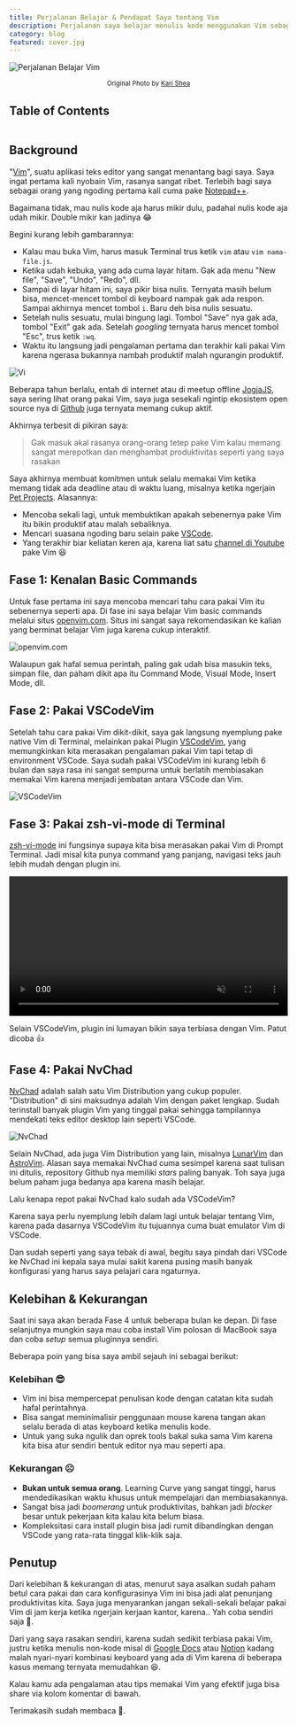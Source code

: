 ```yaml
---
title: Perjalanan Belajar & Pendapat Saya tentang Vim
description: Perjalanan saya belajar menulis kode menggunakan Vim sebagai teks editor
category: blog
featured: cover.jpg
---
```


<img src="cover.jpg" alt="Perjalanan Belajar Vim" />

<p align="center"><small><span>Original Photo by <a href="https://unsplash.com/photos/macbook-pro-on-top-of-brown-table-1SAnrIxw5OY" target="_blank" rel="noopener">Kari Shea</a></span></small></p>

## Table of Contents

```toc

```

## Background

"[Vim](https://www.vim.org/)", suatu aplikasi teks editor yang sangat menantang
bagi saya. Saya ingat pertama kali nyobain Vim, rasanya sangat ribet. Terlebih
bagi saya sebagai orang yang ngoding pertama kali cuma pake
[Notepad++](https://notepad-plus-plus.org/downloads/).

Bagaimana tidak, mau nulis kode aja harus mikir dulu, padahal nulis kode aja
udah mikir. Double mikir kan jadinya 😂

Begini kurang lebih gambarannya:

- Kalau mau buka Vim, harus masuk Terminal trus ketik `vim` atau
  `vim nama-file.js`.
- Ketika udah kebuka, yang ada cuma layar hitam. Gak ada menu "New file",
  "Save", "Undo", "Redo", dll.
- Sampai di layar hitam ini, saya pikir bisa nulis. Ternyata masih belum bisa,
  mencet-mencet tombol di keyboard nampak gak ada respon. Sampai akhirnya mencet
  tombol `i`. Baru deh bisa nulis sesuatu.
- Setelah nulis sesuatu, mulai bingung lagi. Tombol "Save" nya gak ada, tombol
  "Exit" gak ada. Setelah _googling_ ternyata harus mencet tombol "Esc", trus
  ketik `:wq`.
- Waktu itu langsung jadi pengalaman pertama dan terakhir kali pakai Vim karena
  ngerasa bukannya nambah produktif malah ngurangin produktif.

![Vi](images/vi.jpg)

Beberapa tahun berlalu, entah di internet atau di meetup offline
[JogjaJS](https://jogja.js.org/), saya sering lihat orang pakai Vim, saya juga
sesekali ngintip ekosistem open source nya di
[Github](https://github.com/search?q=vim&type=repositories) juga ternyata memang
cukup aktif.

Akhirnya terbesit di pikiran saya:

> Gak masuk akal rasanya orang-orang tetep pake Vim kalau memang sangat
> merepotkan dan menghambat produktivitas seperti yang saya rasakan

Saya akhirnya membuat komitmen untuk selalu memakai Vim ketika memang tidak ada
deadline atau di waktu luang, misalnya ketika ngerjain
[Pet Projects](/projects). Alasannya:

- Mencoba sekali lagi, untuk membuktikan apakah sebenernya pake Vim itu bikin
  produktif atau malah sebaliknya.
- Mencari suasana ngoding baru selain pake
  [VSCode](https://code.visualstudio.com/).
- Yang terakhir biar keliatan keren aja, karena liat satu
  [channel di Youtube](https://www.youtube.com/watch?v=fFHlfbKVi30) pake Vim 😆

## Fase 1: Kenalan Basic Commands

Untuk fase pertama ini saya mencoba mencari tahu cara pakai Vim itu sebenernya
seperti apa. Di fase ini saya belajar Vim basic commands melalui situs
[openvim.com](https://www.openvim.com/). Situs ini sangat saya rekomendasikan ke
kalian yang berminat belajar Vim juga karena cukup interaktif.

![openvim.com](images/openvim.jpg)

Walaupun gak hafal semua perintah, paling gak udah bisa masukin teks, simpan
file, dan paham dikit apa itu Command Mode, Visual Mode, Insert Mode, dll.

## Fase 2: Pakai VSCodeVim

Setelah tahu cara pakai Vim dikit-dikit, saya gak langsung nyemplung pake native
Vim di Terminal, melainkan pakai Plugin
[VSCodeVim](https://marketplace.visualstudio.com/items?itemName=vscodevim.vim),
yang memungkinkan kita merasakan pengalaman pakai Vim tapi tetap di environment
VSCode. Saya sudah pakai VSCodeVim ini kurang lebih 6 bulan dan saya rasa ini
sangat sempurna untuk berlatih membiasakan memakai Vim karena menjadi jembatan
antara VSCode dan Vim.

![VSCodeVim](images/vscodevim.jpg)

## Fase 3: Pakai zsh-vi-mode di Terminal

[zsh-vi-mode](https://github.com/jeffreytse/zsh-vi-mode) ini fungsinya supaya
kita bisa merasakan pakai Vim di Prompt Terminal. Jadi misal kita punya command
yang panjang, navigasi teks jauh lebih mudah dengan plugin ini.

<p class="flex justify-center">
    <video autoplay loop muted playsinline style="width: 600px; max-width: 100%;">
      <source src="images/zsh-vi-mode.webm" type="video/webm">
      <source src="images/zsh-vi-mode.mp4" type="video/mp4">
    </video>
</p>

Selain VSCodeVim, plugin ini lumayan bikin saya terbiasa dengan Vim. Patut
dicoba 👍

## Fase 4: Pakai NvChad

[NvChad](https://nvchad.com/) adalah salah satu Vim Distribution yang cukup
populer. "Distribution" di sini maksudnya adalah Vim dengan paket lengkap. Sudah
terinstall banyak plugin Vim yang tinggal pakai sehingga tampilannya mendekati
teks editor desktop lain seperti VSCode.

![NvChad](images/nvchad.jpg)

Selain NvChad, ada juga Vim Distribution yang lain, misalnya
[LunarVim](https://www.lunarvim.org/) dan [AstroVim](https://astronvim.com/).
Alasan saya memakai NvChad cuma sesimpel karena saat tulisan ini ditulis,
repository Github nya memiliki _stars_ paling banyak. Toh saya juga belum paham
juga bedanya apa karena masih belajar.

Lalu kenapa repot pakai NvChad kalo sudah ada VSCodeVim?

Karena saya perlu nyemplung lebih dalam lagi untuk belajar tentang Vim, karena
pada dasarnya VSCodeVim itu tujuannya cuma buat emulator Vim di VSCode.

Dan sudah seperti yang saya tebak di awal, begitu saya pindah dari VSCode ke
NvChad ini kepala saya mulai sakit karena pusing masih banyak konfigurasi yang
harus saya pelajari cara ngaturnya.

## Kelebihan & Kekurangan

Saat ini saya akan berada Fase 4 untuk beberapa bulan ke depan. Di fase
selanjutnya mungkin saya mau coba install Vim polosan di MacBook saya dan coba
_setup_ semua pluginnya sendiri.

Beberapa poin yang bisa saya ambil sejauh ini sebagai berikut:

### Kelebihan 😎

- Vim ini bisa mempercepat penulisan kode dengan catatan kita sudah hafal
  perintahnya.
- Bisa sangat meminimalisir penggunaan mouse karena tangan akan selalu berada di
  atas keyboard ketika menulis kode.
- Untuk yang suka ngulik dan oprek tools bakal suka sama Vim karena kita bisa
  atur sendiri bentuk editor nya mau seperti apa.

### Kekurangan ☹️

- **Bukan untuk semua orang**. Learning Curve yang sangat tinggi, harus
  mendedikasikan waktu khusus untuk mempelajari dan membiasakannya.
- Sangat bisa jadi _boomerang_ untuk produktivitas, bahkan jadi _blocker_ besar
  untuk pekerjaan kita kalau kita belum biasa.
- Kompleksitasi cara install plugin bisa jadi rumit dibandingkan dengan VSCode
  yang rata-rata tinggal klik-klik saja.

## Penutup

Dari kelebihan & kekurangan di atas, menurut saya asalkan sudah paham betul cara
pakai dan cara konfigurasinya Vim ini bisa jadi alat penunjang produktivitas
kita. Saya juga menyarankan jangan sekali-sekali belajar pakai Vim di jam kerja
ketika ngerjain kerjaan kantor, karena.. Yah coba sendiri saja 🤣.

Dari yang saya rasakan sendiri, karena sudah sedikit terbiasa pakai Vim, justru
ketika menulis non-kode misal di [Google Docs](https://docs.google.com/) atau
[Notion](https://notion.so) kadang malah nyari-nyari kombinasi keyboard yang ada
di Vim karena di beberapa kasus memang ternyata memudahkan 😆.

Kalau kamu ada pengalaman atau tips memakai Vim yang efektif juga bisa share via
kolom komentar di bawah.

Terimakasih sudah membaca 👋.
